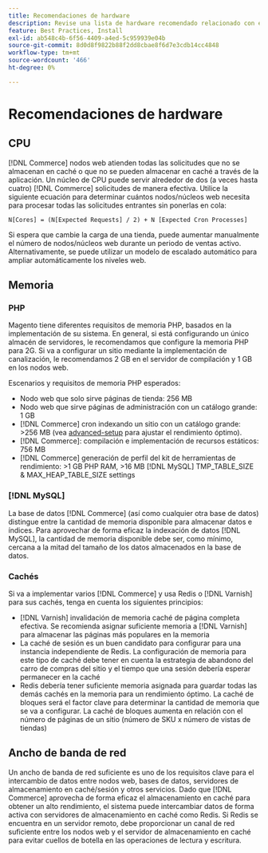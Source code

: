 ```yaml
---
title: Recomendaciones de hardware
description: Revise una lista de hardware recomendado relacionado con el rendimiento óptimo de las implementaciones de Adobe Commerce.
feature: Best Practices, Install
exl-id: ab548c4b-6f56-4409-a4ed-5c959939e04b
source-git-commit: 8d0d8f9822b88f2dd8cbae8f6d7e3cdb14cc4848
workflow-type: tm+mt
source-wordcount: '466'
ht-degree: 0%

---
```


# Recomendaciones de hardware

## CPU

[!DNL Commerce] nodos web atienden todas las solicitudes que no se almacenan en caché o que no se pueden almacenar en caché a través de la aplicación. Un núcleo de CPU puede servir alrededor de dos (a veces hasta cuatro) [!DNL Commerce] solicitudes de manera efectiva. Utilice la siguiente ecuación para determinar cuántos nodos/núcleos web necesita para procesar todas las solicitudes entrantes sin ponerlas en cola:

```
N[Cores] = (N[Expected Requests] / 2) + N [Expected Cron Processes]
```

Si espera que cambie la carga de una tienda, puede aumentar manualmente el número de nodos/núcleos web durante un periodo de ventas activo. Alternativamente, se puede utilizar un modelo de escalado automático para ampliar automáticamente los niveles web.

## Memoria

### PHP

Magento tiene diferentes requisitos de memoria PHP, basados en la implementación de su sistema.  En general, si está configurando un único almacén de servidores, le recomendamos que configure la memoria PHP para 2G.  Si va a configurar un sitio mediante la implementación de canalización, le recomendamos 2 GB en el servidor de compilación y 1 GB en los nodos web.

Escenarios y requisitos de memoria PHP esperados:

* Nodo web que solo sirve páginas de tienda: 256 MB
* Nodo web que sirve páginas de administración con un catálogo grande: 1 GB
* [!DNL Commerce] cron indexando un sitio con un catálogo grande: >256 MB (vea [advanced-setup](../performance/advanced-setup.md) para ajustar el rendimiento óptimo).
* [!DNL Commerce]: compilación e implementación de recursos estáticos: 756 MB
* [!DNL Commerce] generación de perfil del kit de herramientas de rendimiento: >1 GB PHP RAM, >16 MB [!DNL MySQL] TMP_TABLE_SIZE &amp; MAX_HEAP_TABLE_SIZE settings

### [!DNL MySQL]

La base de datos [!DNL Commerce] (así como cualquier otra base de datos) distingue entre la cantidad de memoria disponible para almacenar datos e índices. Para aprovechar de forma eficaz la indexación de datos [!DNL MySQL], la cantidad de memoria disponible debe ser, como mínimo, cercana a la mitad del tamaño de los datos almacenados en la base de datos.

### Cachés

Si va a implementar varios [!DNL Commerce] y usa Redis o [!DNL Varnish] para sus cachés, tenga en cuenta los siguientes principios:

* [!DNL Varnish] invalidación de memoria caché de página completa efectiva. Se recomienda asignar suficiente memoria a [!DNL Varnish] para almacenar las páginas más populares en la memoria
* La caché de sesión es un buen candidato para configurar para una instancia independiente de Redis.  La configuración de memoria para este tipo de caché debe tener en cuenta la estrategia de abandono del carro de compras del sitio y el tiempo que una sesión debería esperar permanecer en la caché
* Redis debería tener suficiente memoria asignada para guardar todas las demás cachés en la memoria para un rendimiento óptimo.  La caché de bloques será el factor clave para determinar la cantidad de memoria que se va a configurar.  La caché de bloques aumenta en relación con el número de páginas de un sitio (número de SKU x número de vistas de tiendas)

## Ancho de banda de red

Un ancho de banda de red suficiente es uno de los requisitos clave para el intercambio de datos entre nodos web, bases de datos, servidores de almacenamiento en caché/sesión y otros servicios. Dado que [!DNL Commerce] aprovecha de forma eficaz el almacenamiento en caché para obtener un alto rendimiento, el sistema puede intercambiar datos de forma activa con servidores de almacenamiento en caché como Redis. Si Redis se encuentra en un servidor remoto, debe proporcionar un canal de red suficiente entre los nodos web y el servidor de almacenamiento en caché para evitar cuellos de botella en las operaciones de lectura y escritura.
